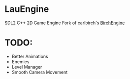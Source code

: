 # LauEngine
SDL2 C++ 2D Game Engine
Fork of carlbirch's [BirchEngine](https://github.com/carlbirch/BirchEngine)

# TODO:
- Better Animations
- Enemies
- Level Manager
- Smooth Camera Movement
